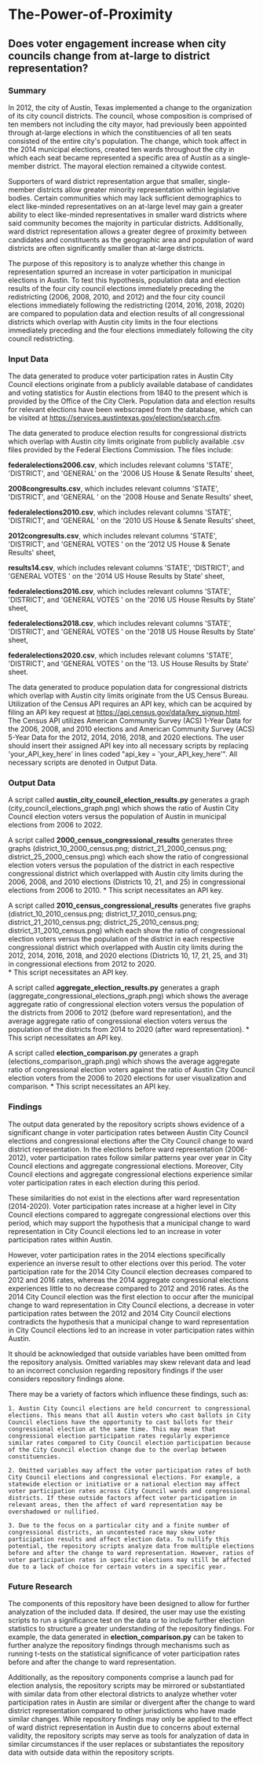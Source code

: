 # The-Power-of-Proximity
## Does voter engagement increase when city councils change from at-large to district representation?

### Summary 

In 2012, the city of Austin, Texas implemented a change to the organization of its city council districts. The council, whose composition is comprised of ten members not including the city mayor, had previously been appointed through at-large elections in which the constituencies of all ten seats consisted of the entire city's population. The change, which took affect in the 2014 municipal elections, created ten wards throughout the city in which each seat became represented a specific area of Austin as a single-member district. The mayoral election remained a citywide contest. 

Supporters of ward district representation argue that smaller, single-member districts allow greater minority representation within legislative bodies. Certain communities which may lack sufficient demographics to elect like-minded representatives on an at-large level may gain a greater ability to elect like-minded representatives in smaller ward districts where said community becomes the majority in particular districts. Additionally, ward district representation allows a greater degree of proximity between candidates and constituents as the geographic area and population of ward districts are often significantly smaller than at-large districts. 

The purpose of this repository is to analyze whether this change in representation spurred an increase in voter participation in municipal elections in Austin. To test this hypothesis, population data and election results of the four city council elections immediately preceding the redistricting (2006, 2008, 2010, and 2012) and the four city council elections immediately following the redistricting (2014, 2016, 2018, 2020) are compared to population data and election results of all congressional districts which overlap with Austin city limits in the four elections immediately preceding and the four elections immediately following the city council redistricting. 

### Input Data 

The data generated to produce voter participation rates in Austin City Council elections originate from a publicly available database of candidates and voting statistics for Austin elections from 1840 to the present which is provided by the Office of the City Clerk. Population data and election results for relevant elections have been webscraped from the database, which can be visited at <https://services.austintexas.gov/election/search.cfm>. 

The data generated to produce election results for congressional districts which overlap with Austin city limits originate from publicly available .csv files provided by the Federal Elections Commission. The files include: 

**federalelections2006.csv**, which includes relevant columns 'STATE', 'DISTRICT', and 'GENERAL' on the '2006 US House & Senate Results' sheet,

**2008congresults.csv**, which includes relevant columns 'STATE', 'DISTRICT', and 'GENERAL ' on the '2008 House and Senate Results' sheet,

**federalelections2010.csv**, which includes relevant columns 'STATE', 'DISTRICT', and 'GENERAL ' on the '2010 US House & Senate Results' sheet, 

**2012congresults.csv**, which includes relevant columns 'STATE', 'DISTRICT', and 'GENERAL VOTES ' on the '2012 US House & Senate Results' sheet, 

**results14.csv**, which includes relevant columns 'STATE', 'DISTRICT', and 'GENERAL VOTES ' on the '2014 US House Results by State' sheet, 

**federalelections2016.csv**, which includes relevant columns 'STATE', 'DISTRICT', and 'GENERAL VOTES ' on the '2016 US House Results by State' sheet,

**federalelections2018.csv**, which includes relevant columns 'STATE', 'DISTRICT', and 'GENERAL VOTES ' on the '2018 US House Results by State' sheet,

**federalelections2020.csv**, which includes relevant columns 'STATE', 'DISTRICT', and 'GENERAL VOTES ' on the '13. US House Results by State' sheet. 

The data generated to produce population data for congressional districts which overlap with Austin city limits originate from the US Census Bureau. Utilization of the Census API requires an API key, which can be acquired by filing an API key request at <https://api.census.gov/data/key_signup.html>. The Census API utilizes American Community Survey (ACS) 1-Year Data for the 2006, 2008, and 2010 elections and American Community Survey (ACS) 5-Year Data for the 2012, 2014, 2016, 2018, and 2020 elections. The user should insert their assigned API key into all necessary scripts by replacing 'your_API_key_here' in lines coded "api_key = 'your_API_key_here'". All necessary scripts are denoted in Output Data. 

### Output Data 

A script called **austin_city_council_election_results.py** generates a graph (city_council_elections_graph.png) which shows the ratio of Austin City Council election voters versus the population of Austin in municipal elections from 2006 to 2022. 

A script called **2000_census_congressional_results** generates three graphs (district_10_2000_census.png; district_21_2000_census.png; district_25_2000_census.png) which each show the ratio of congressional election voters versus the population of the district in each respective congressional district which overlapped with Austin city limits during the 2006, 2008, and 2010 elections (Districts 10, 21, and 25) in congressional elections from 2006 to 2010. 
    * This script necessitates an API key. 

A script called **2010_census_congressional_results** generates five graphs (district_10_2010_census.png; district_17_2010_census.png; district_21_2010_census.png; district_25_2010_census.png; district_31_2010_census.png) which each show the ratio of congressional election voters versus the population of the district in each respective congressional district which overlapped with Austin city limits during the 2012, 2014, 2016, 2018, and 2020 elections (Districts 10, 17, 21, 25, and 31) in congressional elections from 2012 to 2020.  
    * This script necessitates an API key. 

A script called **aggregate_election_results.py** generates a graph (aggregate_congressional_elections_graph.png) which shows the average aggregate ratio of congressional election voters versus the population of the districts from 2006 to 2012 (before ward representation), and the average aggregate ratio of congressional election voters versus the population of the districts from 2014 to 2020 (after ward representation). 
    * This script necessitates an API key. 

A script called **election_comparison.py** generates a graph (elections_comparison_graph.png) which shows the average aggregate ratio of congressional election voters against the ratio of Austin City Council election voters from the 2006 to 2020 elections for user visualization and comparison. 
    * This script necessitates an API key. 

### Findings 

The output data generated by the repository scripts shows evidence of a significant change in voter participation rates between Austin City Council elections and congressional elections after the City Council change to ward district representation. In the elections before ward representation (2006-2012), voter participation rates follow similar patterns year over year in City Council elections and aggregate congressional elections. Moreover, City Council elections and aggregate congressional elections experience similar voter participation rates in each election during this period. 

These similarities do not exist in the elections after ward representation (2014-2020). Voter participation rates increase at a higher level in City Council elections compared to aggregate congressional elections over this period, which may support the hypothesis that a municipal change to ward representation in City Council elections led to an increase in voter participation rates within Austin. 

However, voter participation rates in the 2014 elections specifically experience an inverse result to other elections over this period. The voter participation rate for the 2014 City Council election decreases compared to 2012 and 2016 rates, whereas the 2014 aggregate congressional elections experiences little to no decrease compared to 2012 and 2016 rates. As the 2014 City Council election was the first election to occur after the municipal change to ward representation in City Council elections, a decrease in voter participation rates between the 2012 and 2014 City Council elections contradicts the hypothesis that a municipal change to ward representation in City Council elections led to an increase in voter participation rates within Austin. 

It should be acknowledged that outside variables have been omitted from the repository analysis. Omitted variables may skew relevant data and lead to an incorrect conclusion regarding repository findings if the user considers repository findings alone. 

There may be a variety of factors which influence these findings, such as: 

    1. Austin City Council elections are held concurrent to congressional elections. This means that all Austin voters who cast ballots in City Council elections have the opportunity to cast ballots for their congressional election at the same time. This may mean that congressional election participation rates regularly experience similar rates compared to City Council election participation because of the City Council election change due to the overlap between constituencies. 

    2. Omitted variables may affect the voter participation rates of both City Council elections and congressional elections. For example, a statewide election or initiative or a national election may affect voter participation rates across City Council wards and congressional districts. If these outside factors affect voter participation in relevant areas, then the affect of ward representation may be overshadowed or nullified. 

    3. Due to the focus on a particular city and a finite number of congressional districts, an uncontested race may skew voter participation results and affect election data. To nullify this potential, the repository scripts analyze data from multiple elections before and after the change to ward representation. However, ratios of voter participation rates in specific elections may still be affected due to a lack of choice for certain voters in a specific year. 

### Future Research 

The components of this repository have been designed to allow for further analyzation of the included data. If desired, the user may use the existing scripts to run a significance test on the data or to include further election statistics to structure a greater understanding of the repository findings. For example, the data generated in **election_comparison.py** can be taken to further analyze the repository findings through mechanisms such as running t-tests on the statistical significance of voter participation rates before and after the change to ward representation. 

Additionally, as the repository components comprise a launch pad for election analysis, the repository scripts may be mirrored or substantiated with similar data from other electoral districts to analyze whether voter participation rates in Austin are similar or divergent after the change to ward district representation compared to other jurisdictions who have made similar changes. While repository findings may only be applied to the effect of ward district representation in Austin due to concerns about external validity, the repository scripts may serve as tools for analyzation of data in similar circumstances if the user replaces or substantiates the repository data with outside data within the repository scripts. 
